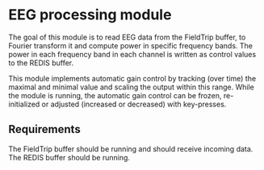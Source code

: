 EEG processing module
=====================

The goal of this module is to read EEG data from the FieldTrip buffer, to Fourier transform it and compute power in specific frequency bands. The power in each frequency band in each channel is written as control values to the REDIS buffer.

This module implements automatic gain control by tracking (over time) the maximal and minimal value and scaling the output within this range. While the module is running, the automatic gain control can be frozen, re-initialized or adjusted (increased or decreased) with key-presses.

## Requirements

The FieldTrip buffer should be running and should receive incoming data.
The REDIS buffer should be running.
